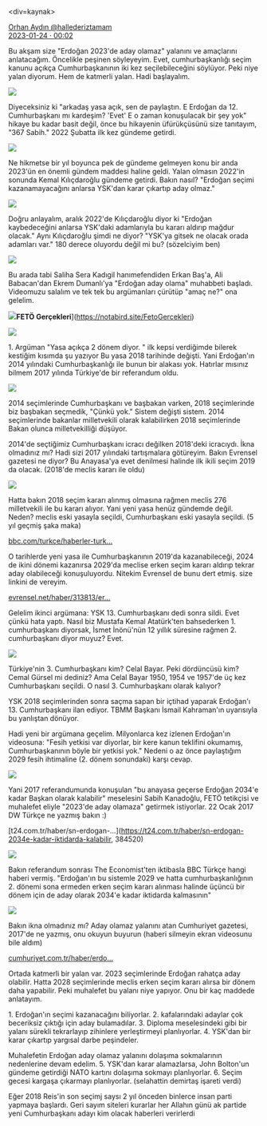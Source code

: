 <link href="https://x361x3ch.github.io/list/style.css" rel="stylesheet">

<div=kaynak>

<a href="https://twitter.com/hallederiztamam">Orhan Aydın @hallederiztamam</a>  
<a href="https://twitter.com/i/status/1617991166380892160">2023-01-24 · 00:02</a>

</kaynak>

Bu akşam size "Erdoğan 2023'de aday olamaz" yalanını ve amaçlarını anlatacağım. Öncelikle peşinen söyleyeyim. Evet, cumhurbaşkanlığı seçim kanunu açıkça Cumhurbaşkanının iki kez seçilebileceğini söylüyor. Peki niye yalan diyorum. Hem de katmerli yalan. Hadi başlayalım.

![](https://pbs.twimg.com/media/FnRCVwwX0Ak6dQq.png)

<!-- https://twitter.com/i/status/1617992452199297024 -->

Diyeceksiniz ki "arkadaş yasa açık, sen de paylaştın. E Erdoğan da 12. Cumhurbaşkanı mı kardeşim? 'Evet' E o zaman konuşulacak bir şey yok" hikaye bu kadar basit değil, önce bu hikayenin üfürükçüsünü size tanıtayım, "367 Sabih." 2022 Şubatta ilk kez gündeme getirdi.

![](https://pbs.twimg.com/media/FnRDVh1WYAA_AXt.jpg)

<!-- https://twitter.com/i/status/1617994417843089408 -->

Ne hikmetse bir yıl boyunca pek de gündeme gelmeyen konu bir anda 2023'ün en önemli gündem maddesi haline geldi.  Yalan olmasın 2022'in sonunda Kemal Kılıçdaroğlu gündeme getirdi. Bakın nasıl? "Erdoğan seçimi kazanamayacağını anlarsa YSK'dan karar çıkartıp aday olmaz."

![](https://pbs.twimg.com/media/FnRFLUrX0Bo8mdZ.png)

<!-- https://twitter.com/i/status/1617996291870724098 -->

Doğru anlayalım, aralık 2022'de Kılıçdaroğlu diyor ki "Erdoğan kaybedeceğini anlarsa YSK'daki adamlarıyla bu kararı aldırıp mağdur olacak." Aynı Kılıçdaroğlu şimdi ne diyor? "YSK'ya gitsek ne olacak orada adamları var." 180 derece oluyordu değil mi bu? (sözelciyim ben)

![](https://pbs.twimg.com/media/FnRGxywXEAAYmZj.png)

<!-- https://twitter.com/i/status/1617997359379812354 -->

Bu arada tabi Saliha Sera Kadıgil hanımefendiden Erkan Baş'a, Ali Babacan'dan Ekrem Dumanlı'ya "Erdoğan aday olama" muhabbeti başladı.  Videomuzu salalım ve tek tek bu argümanları çürütüp "amaç ne?" ona gelelim.

![](https://pbs.twimg.com/profile_images/1595312486911180800/m_Oe9Cpb_mini.jpg)**FETÖ Gerçekleri**](https://notabird.site/FetoGercekleri)

![](https://notabird.site/pic/amplify_video_thumb/1616456697991643136/img/e0yCX-ePxOdC29VN.jpg)

<!-- https://twitter.com/i/status/1617999344589996032 -->

1\. Argüman "Yasa açıkça 2 dönem diyor. " ilk kepsi verdiğimde bilerek kestiğim kısımda şu yazıyor Bu yasa 2018 tarihinde değişti. Yani Erdoğan'ın 2014 yılındaki Cumhurbaşkanlığı ile bunun bir alakası yok.  Hatırlar mısınız bilmem 2017 yılında Türkiye'de bir referandum oldu.

![](https://pbs.twimg.com/media/FnRJQtdX0CAQNVa.png)

<!-- https://twitter.com/i/status/1618000104425918466 -->

2014 seçimlerinde Cumhurbaşkanı ve başbakan varken, 2018 seçimlerinde biz başbakan seçmedik, "Çünkü yok." Sistem değişti sistem. 2014 seçimlerinde bakanlar milletvekili olarak kalabilirken 2018 seçimlerinde Bakan olunca milletvekilliği düşüyor.

<!-- https://twitter.com/i/status/1618001908953939978 -->

2014'de seçtiğimiz Cumhurbaşkanı icracı değilken 2018'deki icracıydı. İkna olmadınız mı? Hadi sizi 2017 yılındaki tartışmalara götüreyim. Bakın Evrensel gazetesi ne diyor? Bu Anayasa'ya evet denilmesi halinde ilk ikili seçim 2019 da olacak.  (2018'de meclis kararı ile oldu)

![](https://pbs.twimg.com/media/FnRLsElXoAAPXDZ.jpg)

<!-- https://twitter.com/i/status/1618002329575522305 -->

Hatta bakın 2018 seçim kararı alınmış olmasına rağmen meclis 276 milletvekili ile bu kararı alıyor. Yani yeni yasa henüz gündemde değil. Neden? meclis eski yasayla seçildi, Cumhurbaşkanı eski yasayla seçildi. (5 yıl geçmiş şaka maka)

[bbc.com/turkce/haberler-turk…](https://www.bbc.com/turkce/haberler-turkiye-43808990)

<!-- https://twitter.com/i/status/1618003030628270085 -->

O tarihlerde yeni yasa ile Cumhurbaşkanının 2019'da kazanabileceği, 2024 de ikini dönemi kazanırsa 2029'da meclise erken seçim kararı aldırıp tekrar aday olabileceği konuşuluyordu. Nitekim Evrensel de bunu dert etmiş. size linkini de vereyim.

[evrensel.net/haber/313813/er…](https://www.evrensel.net/haber/313813/erdogan-inkar-etse-de-maddeler-acik-fesih-de-var-3-donem-de)

<!-- https://twitter.com/i/status/1618005060017086464 -->

Gelelim ikinci argümana: YSK 13.  Cumhurbaşkanı dedi sonra sildi. Evet çünkü hata yaptı. Nasıl biz Mustafa Kemal Atatürk'ten bahsederken 1. cumhurbaşkanı diyorsak, İsmet İnönü'nün 12 yıllık süresine rağmen 2. cumhurbaşkanı diyor muyuz? Evet.

![](https://pbs.twimg.com/media/FnROdECXoAA3KtU.png)

<!-- https://twitter.com/i/status/1618005457150574599 -->

Türkiye'nin 3. Cumhurbaşkanı kim? Celal Bayar. Peki dördüncüsü kim? Cemal Gürsel mi dediniz? Ama Celal Bayar 1950, 1954 ve 1957'de üç kez Cumhurbaşkanı seçildi. O nasıl 3. Cumhurbaşkanı olarak kalıyor?

<!-- https://twitter.com/i/status/1618006123516428298 -->

YSK 2018 seçimlerinden sonra saçma sapan bir içtihad yaparak Erdoğan'ı 13.  Cumhurbaşkanı ilan ediyor. TBMM Başkanı İsmail Kahraman'ın uyarısıyla bu yanlıştan dönüyor.

<!-- https://twitter.com/i/status/1618007217609015304 -->

Hadi yeni bir argümana geçelim.  Milyonlarca kez izlenen Erdoğan'ın videosuna: "Fesih yetkisi var diyorlar, bir kere kanun teklifini okumamış, Cumhurbaşkanının böyle bir yetkisi yok." Nedeni o az önce paylaştığım 2029 fesih ihtimaline (2. dönem sonundaki) karşı cevap.

![](https://pbs.twimg.com/media/FnRQ5aNXwAEtKqL.png)

<!-- https://twitter.com/i/status/1618009958486016000 -->

Yani 2017 referandumunda konuşulan "bu anayasa geçerse Erdoğan 2034'e kadar Başkan olarak kalabilir" meselesini Sabih Kanadoğlu, FETÖ tetikçisi ve muhalefet eliyle "2023'de aday olamaza" getirmek istiyorlar. 22 Ocak 2017 DW Türkçe ne yazmış bakın :)

[t24.com.tr/haber/sn-erdogan-…](https://t24.com.tr/haber/sn-erdogan-2034e-kadar-iktidarda-kalabilir, 384520)

![](https://pbs.twimg.com/media/FnRTZlQWYAAJqEi.png)

<!-- https://twitter.com/i/status/1618011044181573633 -->

Bakın referandum sonrası The Economist'ten iktibasla BBC Türkçe hangi haberi vermiş. "Erdoğan'ın bu sistemle 2029 ve hatta cumhurbaşkanlığının 2. dönemi sona ermeden erken seçim kararı alınması halinde üçüncü bir dönem için de aday olarak 2034'e kadar iktidarda kalmasının"

![](https://pbs.twimg.com/media/FnRUcnBXgAA23vx.png)

<!-- https://twitter.com/i/status/1618012853033918464 -->

Bakın ikna olmadınız mı? Aday olamaz yalanını atan Cumhuriyet gazetesi, 2017'de ne yazmış, onu okuyun buyurun (haberi silmeyin ekran videosunu bile aldım)

[cumhuriyet.com.tr/haber/erdo…](https://www.cumhuriyet.com.tr/haber/erdogana-15-yillik-saltanat-imkani-676819)

<!-- https://twitter.com/i/status/1618013249710227457 -->

Ortada katmerli bir yalan var. 2023 seçimlerinde Erdoğan rahatça aday olabilir.  Hatta 2028 seçimlerinde meclis erken seçim kararı alırsa bir dönem daha yapabilir. Peki muhalefet bu yalanı niye yapıyor. Onu bir kaç maddede anlatayım.

<!-- https://twitter.com/i/status/1618013929770455040 -->

1\. Erdoğan'ın seçimi kazanacağını biliyorlar. 2. kafalarındaki adaylar çok beceriksiz çıktığı için aday bulamadılar. 3. Diploma meselesindeki gibi bir yalanı sürekli tekrarlayıp zihinlere yerleştirmeyi planlıyorlar. 4. YSK'dan bir karar çıkartıp yargısal darbe peşindeler.

<!-- https://twitter.com/i/status/1618014542520516608 -->

Muhalefetin Erdoğan aday olamaz yalanını dolaşıma sokmalarının nedenlerine devam edelim. 5. YSK'dan karar alamazlarsa, John Bolton'un gündeme getirdiği NATO kartını dolaşıma sokmayı planlıyorlar. 6. Seçim gecesi kargaşa çıkarmayı planlıyorlar. (selahattin demirtaş işareti verdi)

<!-- https://twitter.com/i/status/1618017716115509248 -->

Eğer 2018 Reis'in son seçimj saysı 2 yıl önceden binlerce insan parti yapmaya başlardı. Geri sayım siteleri kurarlar her Allahın günü ak partide yeni Cumhurbaşkanı adayı kim olacak haberleri verirlerdi